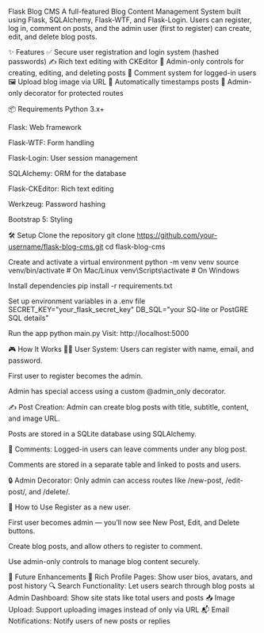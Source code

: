 Flask Blog CMS
A full-featured Blog Content Management System built using Flask, SQLAlchemy, Flask-WTF, and Flask-Login. Users can register, log in, comment on posts, and the admin user (first to register) can create, edit, and delete blog posts.

✨ Features
✅ Secure user registration and login system (hashed passwords)
✍️ Rich text editing with CKEditor
👑 Admin-only controls for creating, editing, and deleting posts
💬 Comment system for logged-in users
🖼 Upload blog image via URL
📅 Automatically timestamps posts
🔐 Admin-only decorator for protected routes

📦 Requirements
Python 3.x+

Flask: Web framework

Flask-WTF: Form handling

Flask-Login: User session management

SQLAlchemy: ORM for the database

Flask-CKEditor: Rich text editing

Werkzeug: Password hashing

Bootstrap 5: Styling

🛠 Setup
Clone the repository
git clone https://github.com/your-username/flask-blog-cms.git
cd flask-blog-cms

Create and activate a virtual environment
python -m venv venv
source venv/bin/activate     # On Mac/Linux
venv\Scripts\activate        # On Windows

Install dependencies
pip install -r requirements.txt

Set up environment variables in a .env file
SECRET_KEY="your_flask_secret_key"
DB_SQL="your SQ-lite or PostGRE SQL details"

Run the app
python main.py
Visit: http://localhost:5000

🎮 How It Works
🧑‍💻 User System:
Users can register with name, email, and password.

First user to register becomes the admin.

Admin has special access using a custom @admin_only decorator.

✍️ Post Creation:
Admin can create blog posts with title, subtitle, content, and image URL.

Posts are stored in a SQLite database using SQLAlchemy.

💬 Comments:
Logged-in users can leave comments under any blog post.

Comments are stored in a separate table and linked to posts and users.

🔒 Admin Decorator:
Only admin can access routes like /new-post, /edit-post/<id>, and /delete/<id>.

🚀 How to Use
Register as a new user.

First user becomes admin — you’ll now see New Post, Edit, and Delete buttons.

Create blog posts, and allow others to register to comment.

Use admin-only controls to manage blog content securely.

🧩 Future Enhancements
🎨 Rich Profile Pages: Show user bios, avatars, and post history
🔍 Search Functionality: Let users search through blog posts
📊 Admin Dashboard: Show site stats like total users and posts
📥 Image Upload: Support uploading images instead of only via URL
📬 Email Notifications: Notify users of new posts or replies
